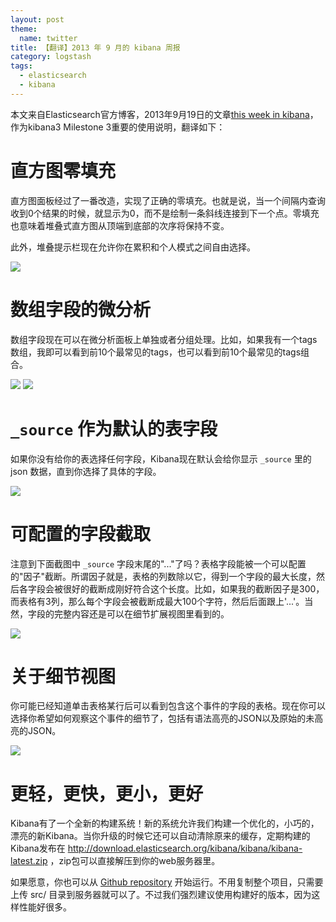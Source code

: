```yaml
---
layout: post
theme:
  name: twitter
title: 【翻译】2013 年 9 月的 kibana 周报
category: logstash
tags:
  - elasticsearch
  - kibana
---
```


本文来自Elasticsearch官方博客，2013年9月19日的文章[this week in kibana](http://www.elasticsearch.org/blog/this-week-in-kibana/)，作为kibana3 Milestone 3重要的使用说明，翻译如下：

直方图零填充
=============

直方图面板经过了一番改造，实现了正确的零填充。也就是说，当一个间隔内查询收到0个结果的时候，就显示为0，而不是绘制一条斜线连接到下一个点。零填充也意味着堆叠式直方图从顶端到底部的次序将保持不变。

此外，堆叠提示栏现在允许你在累积和个人模式之间自由选择。

![](http://www.elasticsearch.org/content/uploads/2013/09/Screen-Shot-2013-09-18-at-3.13.27-PM.png)

数组字段的微分析
=================

数组字段现在可以在微分析面板上单独或者分组处理。比如，如果我有一个tags数组，我即可以看到前10个最常见的tags，也可以看到前10个最常见的tags组合。

![](http://www.elasticsearch.org/content/uploads/2013/09/Screen-Shot-2013-09-18-at-3.16.07-PM.png)
![](http://www.elasticsearch.org/content/uploads/2013/09/Screen-Shot-2013-09-18-at-3.16.21-PM.png)

`_source` 作为默认的表字段
=========================

如果你没有给你的表选择任何字段，Kibana现在默认会给你显示 `_source` 里的 json 数据，直到你选择了具体的字段。

![](http://www.elasticsearch.org/content/uploads/2013/09/Screen-Shot-2013-09-18-at-3.14.00-PM.png)

可配置的字段截取
==================

注意到下面截图中 `_source` 字段末尾的"..."了吗？表格字段能被一个可以配置的"因子"截断。所谓因子就是，表格的列数除以它，得到一个字段的最大长度，然后各字段会被很好的截断成刚好符合这个长度。比如，如果我的截断因子是300，而表格有3列，那么每个字段会被截断成最大100个字符，然后后面跟上'...'。当然，字段的完整内容还是可以在细节扩展视图里看到的。

![](http://www.elasticsearch.org/content/uploads/2013/09/Screen-Shot-2013-09-18-at-3.17.19-PM.png)

关于细节视图
==============

你可能已经知道单击表格某行后可以看到包含这个事件的字段的表格。现在你可以选择你希望如何观察这个事件的细节了，包括有语法高亮的JSON以及原始的未高亮的JSON。

![](http://www.elasticsearch.org/content/uploads/2013/09/Screen-Shot-2013-09-18-at-3.17.47-PM.png)

更轻，更快，更小，更好
=======================

Kibana有了一个全新的构建系统！新的系统允许我们构建一个优化的，小巧的，漂亮的新Kibana。当你升级的时候它还可以自动清除原来的缓存，定期构建的Kibana发布在 <http://download.elasticsearch.org/kibana/kibana/kibana-latest.zip> ，zip包可以直接解压到你的web服务器里。

如果愿意，你也可以从 [Github repository](https://github.com/elasticsearch/kibana) 开始运行。不用复制整个项目，只需要上传 src/ 目录到服务器就可以了。不过我们强烈建议使用构建好的版本，因为这样性能好很多。

